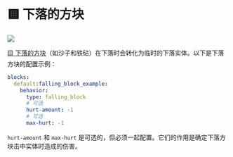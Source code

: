 # 🟨 下落的方块

![](https://mo-mi.gitbook.io/xiaomomi-plugins/~gitbook/image?url=https%3A%2F%2Fcontent.gitbook.com%2Fcontent%2FOgvQ1fEJPROp7131PPlK%2Fblobs%2Ff68xQ1ll4vIsWoN6KTOc%2Fimage.png\&width=768\&dpr=4\&quality=100\&sign=7538787b\&sv=2)

[🟨 下落的方块](https://mo-mi.gitbook.io/xiaomomi-plugins/craftengine/plugin-wiki/craftengine/add-new-contents/blocks/block-behaviors/falling-block)（如沙子和铁砧）在下落时会转化为临时的下落实体。以下是下落方块的配置示例：

```yaml
blocks:
  default:falling_block_example:
    behavior:
      type: falling_block
      # 可选
      hurt-amount: -1
      # 可选
      max-hurt: -1
```

`hurt-amount` 和 `max-hurt` 是可选的，但必须一起配置。它们的作用是确定下落方块击中实体时造成的伤害。

